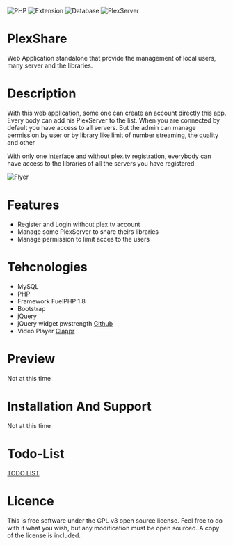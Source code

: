 ![PHP](https://img.shields.io/badge/PHP->=_5.6-738bd7.svg?style=flat-square)
![Extension](https://img.shields.io/badge/Needed-Curl-blue.svg?style=flat-square)
![Database](https://img.shields.io/badge/Needed-MySQL-blue.svg?style=flat-square)
![PlexServer](https://img.shields.io/badge/Needed-PlexServer-blue.svg?style=flat-square)

# PlexShare
Web Application standalone that provide the management of local users, many server and the libraries.

# Description
With this web application, some one can create an account directly this app.
Every body can add his PlexServer to the list.
When you are connected by default you have access to all servers.
But the admin can manage permission by user or by library like limit of number streaming, the quality and other

With only one interface and without plex.tv registration, everybody can have access to the libraries of all the servers you have registered.

![Flyer](https://i.imgur.com/OJbsPlO.png)

# Features
- Register and Login without plex.tv account
- Manage some PlexServer to share theirs libraries
- Manage permission to limit acces to the users

# Tehcnologies
- MySQL
- PHP
- Framework FuelPHP 1.8
- Bootstrap
- jQuery
- jQuery widget pwstrength [Github](https://github.com/ablanco/jquery.pwstrength.bootstrap)
- Video Player [Clappr](https://github.com/clappr/clappr) 

# Preview
Not at this time

# Installation And Support
Not at this time

# Todo-List
[TODO LIST](https://github.com/Chewbaka69/PlexShare/blob/master/TODO_LIST.md)

# Licence
This is free software under the GPL v3 open source license. Feel free to do with it what you wish, but any modification must be open sourced. A copy of the license is included.
